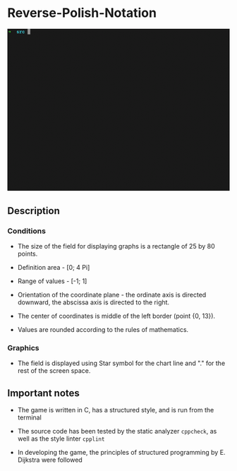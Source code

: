 # Reverse-Polish-Notation

![Alt Text](img/demonstration.gif)

## Description

### Conditions

* The size of the field for displaying graphs is a rectangle of 25 by 80 points.

* Definition area - [0; 4 Pi]

* Range of values - [-1; 1]

* Orientation of the coordinate plane - the ordinate axis is directed downward, the abscissa axis is directed to the right.

* The center of coordinates is middle of the left border (point {0, 13}).

* Values are rounded according to the rules of mathematics.

### Graphics
  
* The field is displayed using Star symbol for the chart line and "." for the rest of the screen space.

## Important notes

* The game is written in C, has a structured style, and is run from the terminal
  
* The source code has been tested by the static analyzer `cppcheck`, as well as the style linter `cpplint`

* In developing the game, the principles of structured programming by E. Dijkstra were followed
